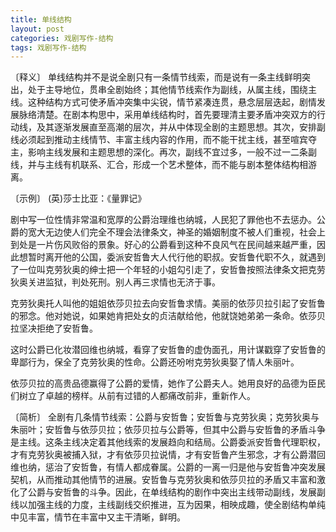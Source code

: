 ```yaml
---
title: 单线结构
layout: post
categories: 戏剧写作-结构
tags: 戏剧写作-结构
---
```


〔释义〕 单线结构并不是说全剧只有一条情节线索，而是说有一条主线鲜明突出，处于主导地位，贯串全剧始终；其他情节线索作为副线，从属主线，围绕主线。这种结构方式可使矛盾冲突集中尖锐，情节紧凑连贯，悬念层层迭起，剧情发展脉络清楚。在剧本构思中，采用单线结构时，首先要理清主要矛盾冲突双方的行动线，及其逐渐发展直至高潮的层次，并从中体现全剧的主题思想。其次，安排副线必须起到推动主线情节、丰富主线内容的作用，而不能干扰主线，甚至喧宾夺主，影响主线发展和主题思想的深化。再次，副线不宜过多，一般不过一二条副线，并与主线有机联系、汇合，形成一个艺术整体，而不能与剧本整体结构相游离。

〔示例〕 (英)莎士比亚：《量罪记》

剧中写一位性情非常温和宽厚的公爵治理维也纳城，人民犯了罪他也不去惩办。公爵的宽大无边使人们完全不理会法律条文，神圣的婚姻制度不被人们重视，社会上到处是一片伤风败俗的景象。好心的公爵看到这种不良风气在民间越来越严重，因此想暂时离开他的公国，委派安哲鲁大人代行他的职叔。安哲鲁代职不久，就遇到了一位叫克劳狄奥的绅士把一个年轻的小姐勾引走了，安哲鲁按照法律条文把克劳狄奥关进监狱，判处死刑。别人再三求情也无济于事。

克劳狄奥托人叫他的姐姐依莎贝拉去向安哲鲁求情。美丽的依莎贝拉引起了安哲鲁的邪念。他对她说，如果她肯把处女的贞洁献给他，他就饶她弟弟一条命。依莎贝拉坚决拒绝了安哲鲁。

这时公爵已化妆潜回维也纳城，看穿了安哲鲁的虚伪面孔，用计谋戳穿了安哲鲁的卑鄙行为，保全了克劳狄奥的性命。公爵还吩咐克劳狄奥娶了情人朱丽叶。

依莎贝拉的高贵品德赢得了公爵的爱情，她作了公爵夫人。她用良好的品德为臣民们树立了卓越的榜样。从前有过错的人都痛改前非，重新作人。

〔简析〕 全剧有几条情节线索：公爵与安哲鲁；安哲鲁与克劳狄奥；克劳狄奥与朱丽叶；安哲鲁与依莎贝拉；依莎贝拉与公爵等，但其中公爵与安哲鲁的矛盾斗争是主线。这条主线决定着其他线索的发展趋向和结局。公爵委派安哲鲁代理职权，才有克劳狄奥被捕入狱，才有依莎贝拉说情，才有安哲鲁产生邪念，才有公爵潜回维也纳，惩治了安哲鲁，有情人都成眷属。公爵的一离一归是他与安哲鲁冲突发展契机，从而推动其他情节的进展。安哲鲁与克劳狄奥和依莎贝拉的矛盾又丰富和激化了公爵与安哲鲁的斗争。因此，在单线结构的剧作中突出主线带动副线，发展副线以加强主线的力度，主线副线交织推进，互为因果，相映成趣，使全剧结构单纯中见丰富，情节在丰富中又主干清晰，鲜明。 
